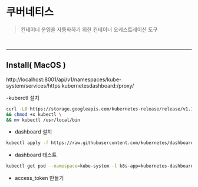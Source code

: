 # 쿠버네티스

> 컨테이너 운영을 자동화하기 위한 컨테이너 오케스트레이션 도구 

<br>


--- 

## Install( MacOS )
http://localhost:8001/api/v1/namespaces/kube-system/services/https:kubernetesdashboard:/proxy/

-kuberctl 설치 
     
```bash
curl -L0 https://storage.googleapis.com/kubernetes-release/release/v1.10.4/bin/darwin/amd64/kubectl \
&& chmod +x kubectl \
&& mv kubectl /usr/local/bin
```

- dashboard 설치

```bash
kubectl apply -f https://raw.githubusercontent.com/kubernetes/dashboard/v1.10.1/src/deploy/recommended/kubernetes-dashboard.yaml
```

- dashboard 테스트
```bash
kubectl get pod --namespace=kube-system -l k8s-app=kubernetes-dashboard
```

- access_token 만들기

